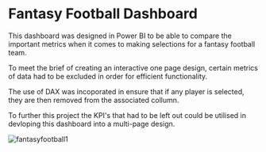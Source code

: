 # Fantasy Football Dashboard
This dashboard was designed in Power BI to be able to compare the important metrics when it comes to making selections for a fantasy football team. 

To meet the brief of creating an interactive one page design, certain metrics of data had to be excluded in order for efficient functionality.

The use of DAX was incoporated in ensure that if any player is selected, they are then removed from the associated collumn. 

To further this project the KPI's that had to be left out could be utilised in devloping this dashboard into a multi-page design. 

![fantasyfootball1](https://user-images.githubusercontent.com/99413257/157259934-92b0a34f-467e-478a-8e8f-590d4ccc8785.jpg)
